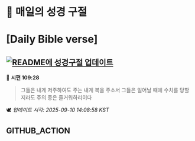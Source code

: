 # 🙏 매일의 성경 구절
# [Daily Bible verse]
## [![README에 성경구절 업데이트](https://github.com/DONGSUKA/first_test/actions/workflows/update-readme-bible.yml/badge.svg)](https://github.com/DONGSUKA/first_test/actions/workflows/update-readme-bible.yml)
<!-- START_BIBLE_VERSE -->
📖 **시편 109:28**
> 그들은 내게 저주하여도 주는 내게 복을 주소서 그들은 일어날 때에 수치를 당할지라도 주의 종은 즐거워하리이다

🕊️ _업데이트 시각: 2025-09-10 14:08:58 KST_
  <!-- END_BIBLE_VERSE -->
## GITHUB_ACTION
